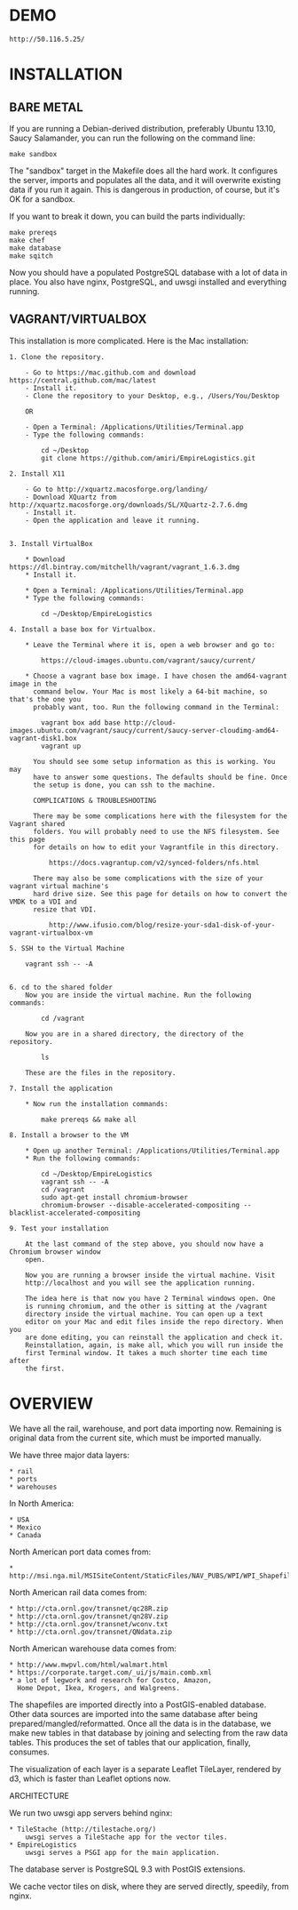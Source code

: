 # DEMO

    http://50.116.5.25/

# INSTALLATION

## BARE METAL

If you are running a Debian-derived distribution, preferably Ubuntu 13.10,
Saucy Salamander, you can run the following on the command line:

    make sandbox

The "sandbox" target in the Makefile does all the hard work. It configures
the server, imports and populates all the data, and it will overwrite
existing data if you run it again. This is dangerous in production, of
course, but it's OK for a sandbox.

If you want to break it down, you can build the parts individually:

    make prereqs
    make chef
    make database
    make sqitch

Now you should have a populated PostgreSQL database with
a lot of data in place. You also have nginx, PostgreSQL, and uwsgi
installed and everything running.

## VAGRANT/VIRTUALBOX

This installation is more complicated. Here is the Mac installation:

    1. Clone the repository.

        - Go to https://mac.github.com and download https://central.github.com/mac/latest
        - Install it.
        - Clone the repository to your Desktop, e.g., /Users/You/Desktop

        OR

        - Open a Terminal: /Applications/Utilities/Terminal.app
        - Type the following commands:

            cd ~/Desktop
            git clone https://github.com/amiri/EmpireLogistics.git

    2. Install X11

        - Go to http://xquartz.macosforge.org/landing/
        - Download XQuartz from http://xquartz.macosforge.org/downloads/SL/XQuartz-2.7.6.dmg
        - Install it.
        - Open the application and leave it running.


    3. Install VirtualBox

        * Download https://dl.bintray.com/mitchellh/vagrant/vagrant_1.6.3.dmg
        * Install it.

        * Open a Terminal: /Applications/Utilities/Terminal.app
        * Type the following commands:

            cd ~/Desktop/EmpireLogistics

    4. Install a base box for Virtualbox.

        * Leave the Terminal where it is, open a web browser and go to:

            https://cloud-images.ubuntu.com/vagrant/saucy/current/

        * Choose a vagrant base box image. I have chosen the amd64-vagrant image in the
          command below. Your Mac is most likely a 64-bit machine, so that's the one you
          probably want, too. Run the following command in the Terminal:

            vagrant box add base http://cloud-images.ubuntu.com/vagrant/saucy/current/saucy-server-cloudimg-amd64-vagrant-disk1.box
            vagrant up

          You should see some setup information as this is working. You may
          have to answer some questions. The defaults should be fine. Once
          the setup is done, you can ssh to the machine.

          COMPLICATIONS & TROUBLESHOOTING

          There may be some complications here with the filesystem for the Vagrant shared
          folders. You will probably need to use the NFS filesystem. See this page
          for details on how to edit your Vagrantfile in this directory.

              https://docs.vagrantup.com/v2/synced-folders/nfs.html

          There may also be some complications with the size of your vagrant virtual machine's
          hard drive size. See this page for details on how to convert the VMDK to a VDI and
          resize that VDI.

              http://www.ifusio.com/blog/resize-your-sda1-disk-of-your-vagrant-virtualbox-vm

    5. SSH to the Virtual Machine

        vagrant ssh -- -A


    6. cd to the shared folder
        Now you are inside the virtual machine. Run the following commands:

            cd /vagrant

        Now you are in a shared directory, the directory of the repository.

            ls

        These are the files in the repository.

    7. Install the application

        * Now run the installation commands:

            make prereqs && make all

    8. Install a browser to the VM

        * Open up another Terminal: /Applications/Utilities/Terminal.app
        * Run the following commands:

            cd ~/Desktop/EmpireLogistics
            vagrant ssh -- -A
            cd /vagrant
            sudo apt-get install chromium-browser
            chromium-browser --disable-accelerated-compositing --blacklist-accelerated-compositing

    9. Test your installation

        At the last command of the step above, you should now have a Chromium browser window
        open.

        Now you are running a browser inside the virtual machine. Visit
        http://localhost and you will see the application running.

        The idea here is that now you have 2 Terminal windows open. One
        is running chromium, and the other is sitting at the /vagrant
        directory inside the virtual machine. You can open up a text
        editor on your Mac and edit files inside the repo directory. When you
        are done editing, you can reinstall the application and check it.
        Reinstallation, again, is make all, which you will run inside the
        first Terminal window. It takes a much shorter time each time after
        the first.

# OVERVIEW

We have all the rail, warehouse, and port data importing now. Remaining
is original data from the current site, which must be imported
manually.

We have three major data layers:

    * rail
    * ports
    * warehouses

In North America:

    * USA
    * Mexico
    * Canada

North American port data comes from:

    * http://msi.nga.mil/MSISiteContent/StaticFiles/NAV_PUBS/WPI/WPI_Shapefile.zip

North American rail data comes from:

    * http://cta.ornl.gov/transnet/qc28R.zip
    * http://cta.ornl.gov/transnet/qn28V.zip
    * http://cta.ornl.gov/transnet/wconv.txt
    * http://cta.ornl.gov/transnet/QNdata.zip

North American warehouse data comes from:

    * http://www.mwpvl.com/html/walmart.html
    * https://corporate.target.com/_ui/js/main.comb.xml
    * a lot of legwork and research for Costco, Amazon,
      Home Depot, Ikea, Krogers, and Walgreens.

The shapefiles are imported directly into a PostGIS-enabled
database. Other data sources are imported into the same database
after being prepared/mangled/reformatted. Once all the data is in
the database, we make new tables in that database by joining and
selecting from the raw data tables. This produces the set of tables
that our application, finally, consumes.

The visualization of each layer is a separate Leaflet TileLayer,
rendered by d3, which is faster than Leaflet options now.

ARCHITECTURE

We run two uwsgi app servers behind nginx:

    * TileStache (http://tilestache.org/)
        uwsgi serves a TileStache app for the vector tiles.
    * EmpireLogistics
        uwsgi serves a PSGI app for the main application.

The database server is PostgreSQL 9.3 with PostGIS extensions.

We cache vector tiles on disk, where they are served
directly, speedily, from nginx.
